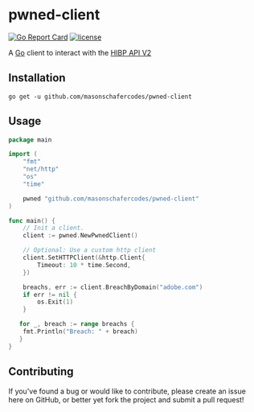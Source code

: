 # pwned-client

[![Go Report Card](https://goreportcard.com/badge/github.com/masonschafercodes/pwned-client)](https://goreportcard.com/report/github.com/masonschafercodes/pwned-client)
[![license](https://img.shields.io/github/license/mashape/apistatus.svg)](https://github.com/masonschafercodes/pwned-client/blob/master/LICENSE)

A [Go](http://golang.org) client to interact with the [HIBP API V2](https://haveibeenpwned.com/API/v2)

## Installation

`go get -u github.com/masonschafercodes/pwned-client`

## Usage

```go
package main

import (
    "fmt"
    "net/http"
    "os"
    "time"

    pwned "github.com/masonschafercodes/pwned-client"
)

func main() {
    // Init a client.
    client := pwned.NewPwnedClient()

    // Optional: Use a custom http client
    client.SetHTTPClient(&http.Client{
        Timeout: 10 * time.Second,
    })

    breachs, err := client.BreachByDomain("adobe.com")
    if err != nil {
        os.Exit(1)
    }

   for _, breach := range breachs {
    fmt.Println("Breach: " + breach)
   }
}
```

## Contributing

If you've found a bug or would like to contribute, please create an issue here on GitHub, or better yet fork the project and submit a pull request!
